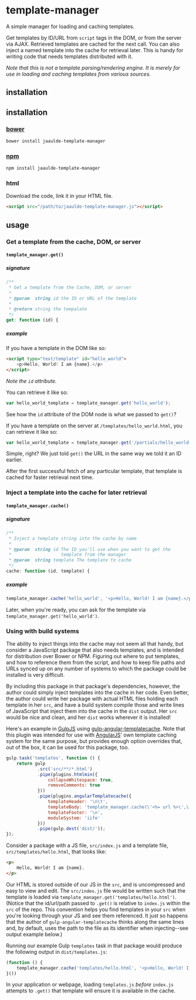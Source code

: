 # template-manager

A simple manager for loading and caching templates.

Get templates by ID/URL from `script` tags in the DOM, or from the server via AJAX. Retrieved templates are cached for the next call. You can also inject a named template into the cache for retrieval later. This is handy for writing code that needs templates distributed with it.

_Note that this is *not* a template parsing/rendering engine. It is merely for use in loading and caching templates from various sources._

## installation

## installation
### [bower](http://bower.io)
````bash
bower install jaaulde-template-manager
````

### [npm](https://www.npmjs.com)
````bash
npm install jaaulde-template-manager
````

### html
Download the code, link it in your HTML file.
````html
<script src="/path/to/jaaulde-template-manager.js"></script>
````

## usage

### Get a template from the cache, DOM, or server
#### `template_manager.get()`
##### signature
````javascript
/**
 * Get a template from the Cache, DOM, or server
 *
 * @param  string id the ID or URL of the template
 *
 * @return string the tempalate
 */
get: function (id) {
````
##### example
If you have a template in the DOM like so:
````html
<script type="text/template" id="hello_world">
	<p>Hello, World! I am {name}.</p>
</script>
````
_Note the `id` attribute._

You can retrieve it like so:
````javascript
var hello_world_template = template_manager.get('hello_world');
````
See how the `id` attribute of the DOM node is what we passed to `get()`?

If you have a template on the server at `/templates/hello_world.html`, you can retrieve it like so:
````javascript
var hello_world_template = template_manager.get('/partials/hello_world.html');
````
Simple, right? We just told `get()` the URL in the same way we told it an ID earlier.

After the first successful fetch of any particular template, that template is cached for faster retrieval next time.

### Inject a template into the cache for later retrieval
#### `template_manager.cache()`
##### signature
````javascript
/**
 * Inject a template string into the cache by name
 *
 * @param  string id The ID you'll use when you want to get the
 *                   template from the manager
 * @param  string template The template to cache
 */
cache: function (id, template) {
````
##### example
````javascript
template_manager.cache('hello_world', '<p>Hello, World! I am {name}.</p>');
````
Later, when you're ready, you can ask for the template via `template_manager.get('hello_world')`.

### Using with build systems
The ability to inject things into the cache may not seem all that handy, but consider a JavaScript package that also needs templates, and is intended for distribution over Bower or NPM. Figuring out where to put templates, and how to reference them from the script, and how to keep file paths and URLs synced up on any number of systems to which the package could be installed is very difficult.

By including this package in that package's dependencies, however, the author could simply inject templates into the cache in her code. Even better, the author could write her package with actual HTML files holding each template in her `src`, and have a build system compile those and write lines of JavaScript that inject them into the cache in the `dist` output. Her `src` would be nice and clean, and her `dist` works wherever it is installed!

Here's an example in [GulpJS](http://gulpjs.com) using [gulp-angular-templatecache](https://www.npmjs.com/package/gulp-angular-templatecache). Note that this plugin was intended for use with [AngularJS](https://angularjs.org)' own template caching system for the same purpose, but provides enough option overrides that, out of the box, it can be used for this package, too.
````javascript
gulp.task('templates', function () {
	return gulp
            .src('src/**/*.html')
            .pipe(plugins.htmlmin({
                collapseWhitespace: true,
                removeComments: true
            }))
            .pipe(plugins.angularTemplatecache({
                templateHeader: '\n\t',
                templateBody: 'template_manager.cache(\'<%= url %>\',\'<%= contents %>\');',
                templateFooter: '\n',
                moduleSystem: 'iife'
            }))
            .pipe(gulp.dest('dist/'));
});
````

Consider a package with a JS file, `src/index.js` and a template file, `src/templates/hello.html`, that looks like:
````html
<p>
	Hello, World! I am {name}.
</p>
````
Our HTML is stored outside of our JS in the `src`, and is uncompressed and easy to view and edit. The `src/index.js` file would be written such that the template is loaded via `template_manager.get('templates/hello.html')`. (Notice that the id/url/path passed to `.get()` is relative to `index.js` within the `src` of the repo. This convention helps you find templates in your `src` when you're looking through your JS and see them referenced. It just so happens that the author of `gulp-angular-templatecache` thinks along the same lines and, by default, uses the path to the file as its identifier when injecting--see output example below.)

Running our example Gulp `templates` task in that package would produce the following output in `dist/templates.js`:
````javascript
(function () {
	template_manager.cache('templates/hello.html', '<p>Hello, World! I am {name}.</p>');
}())
````

In your application or webpage, loading `templates.js` _before_ `index.js` attempts to `.get()` that template will ensure it is available in the cache.